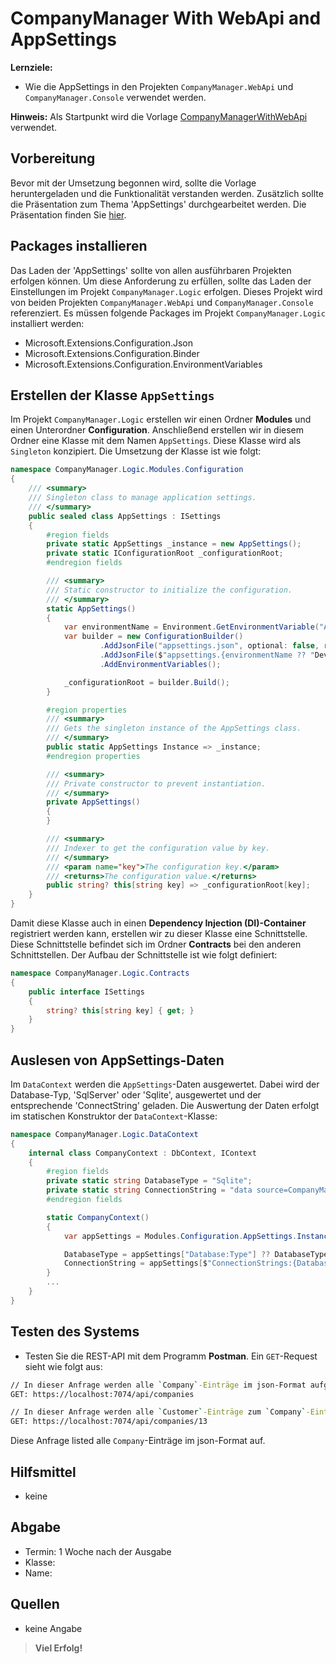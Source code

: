 # CompanyManager With WebApi and AppSettings

**Lernziele:**

- Wie die AppSettings in den Projekten `CompanyManager.WebApi` und `CompanyManager.Console` verwendet werden.

**Hinweis:** Als Startpunkt wird die Vorlage [CompanyManagerWithWebApi](https://github.com/leoggehrer/CompanyManagerWithWebApiGeneric) verwendet.

## Vorbereitung

Bevor mit der Umsetzung begonnen wird, sollte die Vorlage heruntergeladen und die Funktionalität verstanden werden. Zusätzlich sollte die Präsentation zum Thema 'AppSettings' durchgearbeitet werden. Die Präsentation finden Sie [hier](https://github.com/leoggehrer/Slides/tree/main/DotnetAppSettings).

## Packages installieren

Das Laden der 'AppSettings' sollte von allen ausführbaren Projekten erfolgen können. Um diese Anforderung zu erfüllen, sollte das Laden der Einstellungen im Projekt `CompanyManager.Logic` erfolgen. Dieses Projekt wird von beiden Projekten `CompanyManager.WebApi` und `CompanyManager.Console` referenziert. Es müssen folgende Packages im Projekt `CompanyManager.Logic` installiert werden:

- Microsoft.Extensions.Configuration.Json
- Microsoft.Extensions.Configuration.Binder
- Microsoft.Extensions.Configuration.EnvironmentVariables

## Erstellen der Klasse `AppSettings`

Im Projekt `CompanyManager.Logic` erstellen wir einen Ordner **Modules** und einen Unterordner **Configuration**. Anschließend erstellen wir in diesem Ordner eine Klasse mit dem Namen `AppSettings`. Diese Klasse wird als `Singleton` konzipiert. Die Umsetzung der Klasse ist wie folgt:

```csharp
namespace CompanyManager.Logic.Modules.Configuration
{
    /// <summary>
    /// Singleton class to manage application settings.
    /// </summary>
    public sealed class AppSettings : ISettings
    {
        #region fields
        private static AppSettings _instance = new AppSettings();
        private static IConfigurationRoot _configurationRoot;
        #endregion fields

        /// <summary>
        /// Static constructor to initialize the configuration.
        /// </summary>
        static AppSettings()
        {
            var environmentName = Environment.GetEnvironmentVariable("ASPNETCORE_ENVIRONMENT");
            var builder = new ConfigurationBuilder()
                    .AddJsonFile("appsettings.json", optional: false, reloadOnChange: true)
                    .AddJsonFile($"appsettings.{environmentName ?? "Development"}.json", optional: true)
                    .AddEnvironmentVariables();

            _configurationRoot = builder.Build();
        }

        #region properties
        /// <summary>
        /// Gets the singleton instance of the AppSettings class.
        /// </summary>
        public static AppSettings Instance => _instance;
        #endregion properties

        /// <summary>
        /// Private constructor to prevent instantiation.
        /// </summary>
        private AppSettings()
        {
        }

        /// <summary>
        /// Indexer to get the configuration value by key.
        /// </summary>
        /// <param name="key">The configuration key.</param>
        /// <returns>The configuration value.</returns>
        public string? this[string key] => _configurationRoot[key];
    }
}
```

Damit diese Klasse auch in einen **Dependency Injection (DI)-Container** registriert werden kann, erstellen wir zu dieser Klasse eine Schnittstelle. Diese Schnittstelle befindet sich im Ordner **Contracts** bei den anderen Schnittstellen. Der Aufbau der Schnittstelle ist wie folgt definiert:

```csharp
namespace CompanyManager.Logic.Contracts
{
    public interface ISettings
    {
        string? this[string key] { get; }
    }
}
```

## Auslesen von AppSettings-Daten

Im `DataContext` werden die `AppSettings`-Daten ausgewertet. Dabei wird der Database-Typ, 'SqlServer' oder 'Sqlite', ausgewertet und der entsprechende 'ConnectString' geladen. Die Auswertung der Daten erfolgt im statischen Konstruktor der `DataContext`-Klasse:

```csharp
namespace CompanyManager.Logic.DataContext
{
    internal class CompanyContext : DbContext, IContext
    {
        #region fields
        private static string DatabaseType = "Sqlite";
        private static string ConnectionString = "data source=CompanyManager.db";
        #endregion fields

        static CompanyContext()
        {
            var appSettings = Modules.Configuration.AppSettings.Instance;

            DatabaseType = appSettings["Database:Type"] ?? DatabaseType;
            ConnectionString = appSettings[$"ConnectionStrings:{DatabaseType}ConnectionString"] ?? ConnectionString;
        }
        ...
    }
}
```

## Testen des Systems

- Testen Sie die REST-API mit dem Programm **Postman**. Ein `GET`-Request sieht wie folgt aus:

```bash
// In dieser Anfrage werden alle `Company`-Einträge im json-Format aufgelistet.
GET: https://localhost:7074/api/companies

// In dieser Anfrage werden alle `Customer`-Einträge zum `Company`-Eintrag geladen und im json-Format aufgelistet.
GET: https://localhost:7074/api/companies/13
```

Diese Anfrage listed alle `Company`-Einträge im json-Format auf.

## Hilfsmittel

- keine

## Abgabe

- Termin: 1 Woche nach der Ausgabe
- Klasse:
- Name:

## Quellen

- keine Angabe

> **Viel Erfolg!**
